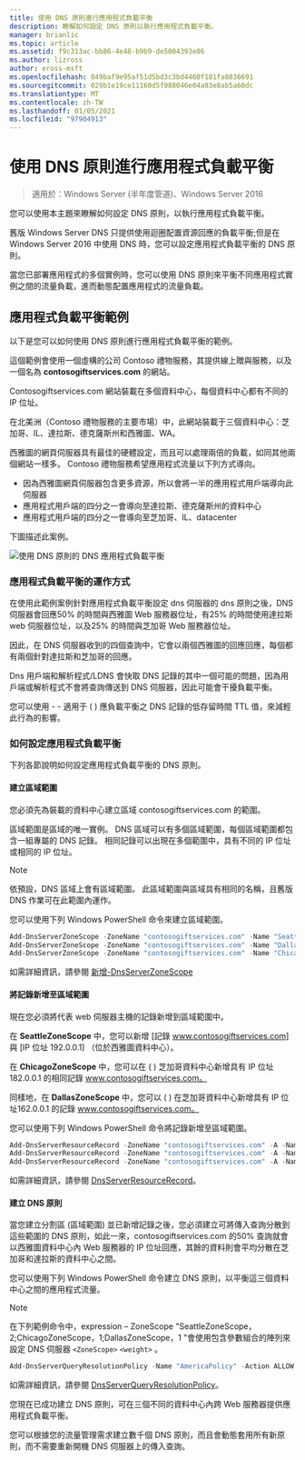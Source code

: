 ```yaml
---
title: 使用 DNS 原則進行應用程式負載平衡
description: 瞭解如何設定 DNS 原則以執行應用程式負載平衡。
manager: brianlic
ms.topic: article
ms.assetid: f9c313ac-bb86-4e48-b9b9-de5004393e06
ms.author: lizross
author: eross-msft
ms.openlocfilehash: 849baf9e95af51d5bd3c3bd4460f181fa8836691
ms.sourcegitcommit: 029b1e19ce11160d5f988046e04a83e8ab5a60dc
ms.translationtype: MT
ms.contentlocale: zh-TW
ms.lasthandoff: 01/05/2021
ms.locfileid: "97904913"
---
```

# <a name="use-dns-policy-for-application-load-balancing"></a>使用 DNS 原則進行應用程式負載平衡

>適用於：Windows Server (半年度管道)、Windows Server 2016

您可以使用本主題來瞭解如何設定 DNS 原則，以執行應用程式負載平衡。

舊版 Windows Server DNS 只提供使用迴圈配置資源回應的負載平衡;但是在 Windows Server 2016 中使用 DNS 時，您可以設定應用程式負載平衡的 DNS 原則。

當您已部署應用程式的多個實例時，您可以使用 DNS 原則來平衡不同應用程式實例之間的流量負載，進而動態配置應用程式的流量負載。

## <a name="example-of-application-load-balancing"></a>應用程式負載平衡範例

以下是您可以如何使用 DNS 原則進行應用程式負載平衡的範例。

這個範例會使用一個虛構的公司 Contoso 禮物服務，其提供線上贈與服務，以及一個名為 **contosogiftservices.com** 的網站。

Contosogiftservices.com 網站裝載在多個資料中心，每個資料中心都有不同的 IP 位址。

在北美洲（Contoso 禮物服務的主要市場）中，此網站裝載于三個資料中心：芝加哥、IL、達拉斯、德克薩斯州和西雅圖、WA。

西雅圖的網頁伺服器具有最佳的硬體設定，而且可以處理兩倍的負載，如同其他兩個網站一樣多。 Contoso 禮物服務希望應用程式流量以下列方式導向。

- 因為西雅圖網頁伺服器包含更多資源，所以會將一半的應用程式用戶端導向此伺服器
- 應用程式用戶端的四分之一會導向至達拉斯、德克薩斯州的資料中心
- 應用程式用戶端的四分之一會導向至芝加哥、IL、datacenter

下圖描述此案例。

![使用 DNS 原則的 DNS 應用程式負載平衡](../../media/Dns-App-Lb/dns-app-lb.jpg)


### <a name="how-application-load-balancing-works"></a>應用程式負載平衡的運作方式

在使用此範例案例針對應用程式負載平衡設定 dns 伺服器的 dns 原則之後，DNS 伺服器會回應50% 的時間與西雅圖 Web 服務器位址，有25% 的時間使用達拉斯 web 伺服器位址，以及25% 的時間與芝加哥 Web 服務器位址。

因此，在 DNS 伺服器收到的四個查詢中，它會以兩個西雅圖的回應回應，每個都有兩個針對達拉斯和芝加哥的回應。

Dns 用戶端和解析程式/LDNS 會快取 DNS 記錄的其中一個可能的問題，因為用戶端或解析程式不會將查詢傳送到 DNS 伺服器，因此可能會干擾負載平衡。

您可以使用 \- \- 適用于 \( \) 應負載平衡之 DNS 記錄的低存留時間 TTL 值，來減輕此行為的影響。

### <a name="how-to-configure-application-load-balancing"></a>如何設定應用程式負載平衡

下列各節說明如何設定應用程式負載平衡的 DNS 原則。

#### <a name="create-the-zone-scopes"></a>建立區域範圍

您必須先為裝載的資料中心建立區域 contosogiftservices.com 的範圍。

區域範圍是區域的唯一實例。 DNS 區域可以有多個區域範圍，每個區域範圍都包含一組專屬的 DNS 記錄。 相同記錄可以出現在多個範圍中，具有不同的 IP 位址或相同的 IP 位址。

>[!NOTE]
>依預設，DNS 區域上會有區域範圍。 此區域範圍與區域具有相同的名稱，且舊版 DNS 作業可在此範圍內運作。

您可以使用下列 Windows PowerShell 命令來建立區域範圍。

```powershell
Add-DnsServerZoneScope -ZoneName "contosogiftservices.com" -Name "SeattleZoneScope"
Add-DnsServerZoneScope -ZoneName "contosogiftservices.com" -Name "DallasZoneScope"
Add-DnsServerZoneScope -ZoneName "contosogiftservices.com" -Name "ChicagoZoneScope"
```

如需詳細資訊，請參閱 [新增-DnsServerZoneScope](/powershell/module/dnsserver/add-dnsserverzonescope)

#### <a name="add-records-to-the-zone-scopes"></a><a name="bkmk_records"></a>將記錄新增至區域範圍

現在您必須將代表 web 伺服器主機的記錄新增到區域範圍中。

在 **SeattleZoneScope** 中，您可以新增 [記錄 www.contosogiftservices.com] 與 [IP 位址 192.0.0.1] （位於西雅圖資料中心）。

在 **ChicagoZoneScope** 中，您可以在 \( \) 芝加哥資料中心新增具有 IP 位址182.0.0.1 的相同記錄 www.contosogiftservices.com。

同樣地，在 **DallasZoneScope** 中，您可以 \( \) 在芝加哥資料中心新增具有 IP 位址162.0.0.1 的記錄 www.contosogiftservices.com。

您可以使用下列 Windows PowerShell 命令將記錄新增至區域範圍。

```powershell
Add-DnsServerResourceRecord -ZoneName "contosogiftservices.com" -A -Name "www" -IPv4Address "192.0.0.1" -ZoneScope "SeattleZoneScope"
Add-DnsServerResourceRecord -ZoneName "contosogiftservices.com" -A -Name "www" -IPv4Address "182.0.0.1" -ZoneScope "ChicagoZoneScope"
Add-DnsServerResourceRecord -ZoneName "contosogiftservices.com" -A -Name "www" -IPv4Address "162.0.0.1" -ZoneScope "DallasZoneScope"
```

如需詳細資訊，請參閱 [DnsServerResourceRecord](/powershell/module/dnsserver/add-dnsserverresourcerecord)。

#### <a name="create-the-dns-policies"></a><a name="bkmk_policies"></a>建立 DNS 原則

當您建立分割區 (區域範圍) 並已新增記錄之後，您必須建立可將傳入查詢分散到這些範圍的 DNS 原則，如此一來，contosogiftservices.com 的50% 查詢就會以西雅圖資料中心內 Web 服務器的 IP 位址回應，其餘的資料則會平均分散在芝加哥和達拉斯的資料中心之間。

您可以使用下列 Windows PowerShell 命令建立 DNS 原則，以平衡這三個資料中心之間的應用程式流量。

>[!NOTE]
>在下列範例命令中，expression – ZoneScope "SeattleZoneScope，2;ChicagoZoneScope，1;DallasZoneScope，1 "會使用包含參數組合的陣列來設定 DNS 伺服器 `<ZoneScope>` `<weight>` 。

```powershell
Add-DnsServerQueryResolutionPolicy -Name "AmericaPolicy" -Action ALLOW -ZoneScope "SeattleZoneScope,2;ChicagoZoneScope,1;DallasZoneScope,1" -ZoneName "contosogiftservices.com"
```

如需詳細資訊，請參閱 [DnsServerQueryResolutionPolicy](/powershell/module/dnsserver/add-dnsserverqueryresolutionpolicy)。

您現在已成功建立 DNS 原則，可在三個不同的資料中心內跨 Web 服務器提供應用程式負載平衡。

您可以根據您的流量管理需求建立數千個 DNS 原則，而且會動態套用所有新原則，而不需要重新開機 DNS 伺服器上的傳入查詢。
